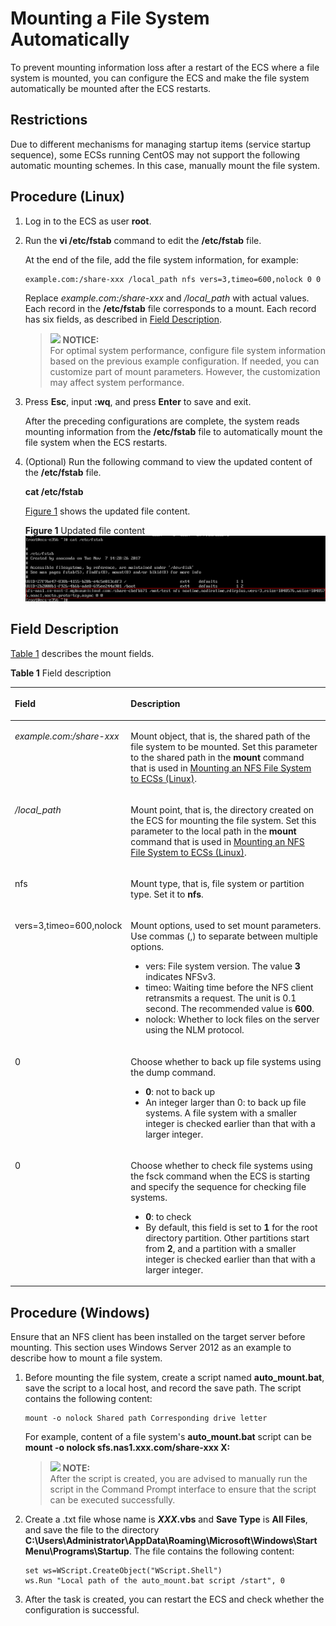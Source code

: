 # Mounting a File System Automatically<a name="sfs_01_0025"></a>

To prevent mounting information loss after a restart of the ECS where a file system is mounted, you can configure the ECS and make the file system automatically be mounted after the ECS restarts.

## Restrictions<a name="section133730912414"></a>

Due to different mechanisms for managing startup items \(service startup sequence\), some ECSs running CentOS may not support the following automatic mounting schemes. In this case, manually mount the file system.

## Procedure \(Linux\)<a name="section38954620214447"></a>

1.  Log in to the ECS as user  **root**.
2.  Run the  **vi /etc/fstab**  command to edit the  **/etc/fstab**  file.

    At the end of the file, add the file system information, for example:

    ```
    example.com:/share-xxx /local_path nfs vers=3,timeo=600,nolock 0 0
    ```

    Replace  _example.com:/share-xxx_  and  _/local\_path_  with actual values. Each record in the  **/etc/fstab**  file corresponds to a mount. Each record has six fields, as described in  [Field Description](#section241009011643).

    >![](/images/icon-notice.gif) **NOTICE:**   
    >For optimal system performance, configure file system information based on the previous example configuration. If needed, you can customize part of mount parameters. However, the customization may affect system performance.  

3.  Press  **Esc**, input  **:wq**, and press  **Enter**  to save and exit.

    After the preceding configurations are complete, the system reads mounting information from the  **/etc/fstab**  file to automatically mount the file system when the ECS restarts.

4.  \(Optional\) Run the following command to view the updated content of the  **/etc/fstab**  file.

    **cat /etc/fstab**

    [Figure 1](#fig1023252822220)  shows the updated file content.

    **Figure  1**  Updated file content<a name="fig1023252822220"></a>  
    ![](figures/updated-file-content.png "updated-file-content")


## Field Description<a name="section241009011643"></a>

[Table 1](#table215511301179)  describes the mount fields.

**Table  1**  Field description

<a name="table215511301179"></a>
<table><thead align="left"><tr id="en-us_topic_0072155931_row1990488511206"><th class="cellrowborder" valign="top" width="20%" id="mcps1.2.3.1.1"><p id="en-us_topic_0072155931_p168295211206"><a name="en-us_topic_0072155931_p168295211206"></a><a name="en-us_topic_0072155931_p168295211206"></a>Field</p>
</th>
<th class="cellrowborder" valign="top" width="80%" id="mcps1.2.3.1.2"><p id="en-us_topic_0072155931_p210146111206"><a name="en-us_topic_0072155931_p210146111206"></a><a name="en-us_topic_0072155931_p210146111206"></a>Description</p>
</th>
</tr>
</thead>
<tbody><tr id="en-us_topic_0072155931_row3037087111206"><td class="cellrowborder" valign="top" width="20%" headers="mcps1.2.3.1.1 "><p id="en-us_topic_0072155931_p4412150111206"><a name="en-us_topic_0072155931_p4412150111206"></a><a name="en-us_topic_0072155931_p4412150111206"></a><em id="i4077341814844"><a name="i4077341814844"></a><a name="i4077341814844"></a>example.com:/share-xxx</em></p>
</td>
<td class="cellrowborder" valign="top" width="80%" headers="mcps1.2.3.1.2 "><p id="en-us_topic_0072155931_p1707183511206"><a name="en-us_topic_0072155931_p1707183511206"></a><a name="en-us_topic_0072155931_p1707183511206"></a>Mount object, that is, the shared path of the file system to be mounted. Set this parameter to the shared path in the <strong id="b173934555816"><a name="b173934555816"></a><a name="b173934555816"></a>mount</strong> command that is used in <a href="mounting-an-nfs-file-system-to-ecss-(linux).md">Mounting an NFS File System to ECSs (Linux)</a>.</p>
</td>
</tr>
<tr id="en-us_topic_0072155931_row3259701211206"><td class="cellrowborder" valign="top" width="20%" headers="mcps1.2.3.1.1 "><p id="en-us_topic_0072155931_p2311233111206"><a name="en-us_topic_0072155931_p2311233111206"></a><a name="en-us_topic_0072155931_p2311233111206"></a><em id="i272352251490"><a name="i272352251490"></a><a name="i272352251490"></a>/local_path</em></p>
</td>
<td class="cellrowborder" valign="top" width="80%" headers="mcps1.2.3.1.2 "><p id="en-us_topic_0072155931_p6015955111206"><a name="en-us_topic_0072155931_p6015955111206"></a><a name="en-us_topic_0072155931_p6015955111206"></a>Mount point, that is, the directory created on the ECS for mounting the file system. Set this parameter to the local path in the <strong id="b1463681911119"><a name="b1463681911119"></a><a name="b1463681911119"></a>mount</strong> command that is used in <a href="mounting-an-nfs-file-system-to-ecss-(linux).md">Mounting an NFS File System to ECSs (Linux)</a>.</p>
</td>
</tr>
<tr id="en-us_topic_0072155931_row2074966211206"><td class="cellrowborder" valign="top" width="20%" headers="mcps1.2.3.1.1 "><p id="en-us_topic_0072155931_p300108911206"><a name="en-us_topic_0072155931_p300108911206"></a><a name="en-us_topic_0072155931_p300108911206"></a>nfs</p>
</td>
<td class="cellrowborder" valign="top" width="80%" headers="mcps1.2.3.1.2 "><p id="en-us_topic_0072155931_p4176163611206"><a name="en-us_topic_0072155931_p4176163611206"></a><a name="en-us_topic_0072155931_p4176163611206"></a>Mount type, that is, file system or partition type. Set it to <strong id="b842352706112326"><a name="b842352706112326"></a><a name="b842352706112326"></a>nfs</strong>.</p>
</td>
</tr>
<tr id="en-us_topic_0072155931_row4391735511206"><td class="cellrowborder" valign="top" width="20%" headers="mcps1.2.3.1.1 "><p id="p34504224917"><a name="p34504224917"></a><a name="p34504224917"></a>vers=3,timeo=600,nolock</p>
</td>
<td class="cellrowborder" valign="top" width="80%" headers="mcps1.2.3.1.2 "><p id="en-us_topic_0072155931_p4341916611206"><a name="en-us_topic_0072155931_p4341916611206"></a><a name="en-us_topic_0072155931_p4341916611206"></a>Mount options, used to set mount parameters. Use commas (,) to separate between multiple options.</p>
<a name="ul53831621205"></a><a name="ul53831621205"></a><ul id="ul53831621205"><li>vers: File system version. The value <strong id="b124841935181512"><a name="b124841935181512"></a><a name="b124841935181512"></a>3</strong> indicates NFSv3.</li><li>timeo: Waiting time before the NFS client retransmits a request. The unit is 0.1 second. The recommended value is <strong id="b07071648185217"><a name="b07071648185217"></a><a name="b07071648185217"></a>600</strong>.</li><li>nolock: Whether to lock files on the server using the NLM protocol.</li></ul>
</td>
</tr>
<tr id="row6225105612613"><td class="cellrowborder" valign="top" width="20%" headers="mcps1.2.3.1.1 "><p id="p1422617561867"><a name="p1422617561867"></a><a name="p1422617561867"></a>0</p>
</td>
<td class="cellrowborder" valign="top" width="80%" headers="mcps1.2.3.1.2 "><p id="p142261656967"><a name="p142261656967"></a><a name="p142261656967"></a>Choose whether to back up file systems using the dump command.</p>
<a name="ul870812575717"></a><a name="ul870812575717"></a><ul id="ul870812575717"><li><strong id="b84235270614443"><a name="b84235270614443"></a><a name="b84235270614443"></a>0</strong>: not to back up</li><li>An integer larger than 0: to back up file systems. A file system with a smaller integer is checked earlier than that with a larger integer.</li></ul>
</td>
</tr>
<tr id="row15551659469"><td class="cellrowborder" valign="top" width="20%" headers="mcps1.2.3.1.1 "><p id="p1255116591667"><a name="p1255116591667"></a><a name="p1255116591667"></a>0</p>
</td>
<td class="cellrowborder" valign="top" width="80%" headers="mcps1.2.3.1.2 "><p id="p11551359261"><a name="p11551359261"></a><a name="p11551359261"></a>Choose whether to check file systems using the fsck command when the ECS is starting and specify the sequence for checking file systems.</p>
<a name="ul747910315101"></a><a name="ul747910315101"></a><ul id="ul747910315101"><li><strong id="b842352706144845"><a name="b842352706144845"></a><a name="b842352706144845"></a>0</strong>: to check</li><li>By default, this field is set to <strong id="b842352706144957"><a name="b842352706144957"></a><a name="b842352706144957"></a>1</strong> for the root directory partition. Other partitions start from <strong id="b842352706145033"><a name="b842352706145033"></a><a name="b842352706145033"></a>2</strong>, and a partition with a smaller integer is checked earlier than that with a larger integer.</li></ul>
</td>
</tr>
</tbody>
</table>

## Procedure \(Windows\)<a name="section6323162217518"></a>

Ensure that an NFS client has been installed on the target server before mounting. This section uses Windows Server 2012 as an example to describe how to mount a file system.

1.  Before mounting the file system, create a script named  **auto\_mount.bat**, save the script to a local host, and record the save path. The script contains the following content:

    ```
    mount -o nolock Shared path Corresponding drive letter
    ```

    For example, content of a file system's  **auto\_mount.bat**  script can be  **mount -o nolock sfs.nas1.xxx.com/share-xxx X:**

    >![](/images/icon-note.gif) **NOTE:**   
    >After the script is created, you are advised to manually run the script in the Command Prompt interface to ensure that the script can be executed successfully.  

2.  Create a .txt file whose name is  **_XXX_.vbs**  and  **Save Type**  is  **All Files**, and save the file to the directory  **C:\\Users\\Administrator\\AppData\\Roaming\\Microsoft\\Windows\\Start Menu\\Programs\\Startup**. The file contains the following content: 

    ```
    set ws=WScript.CreateObject("WScript.Shell") 
    ws.Run "Local path of the auto_mount.bat script /start", 0
    ```

3.  After the task is created, you can restart the ECS and check whether the configuration is successful.


